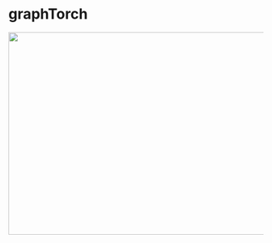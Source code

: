 # graphTorch

<img src="https://github.com/RagnaroWA/graphTorch/blob/assets/image/home-page.gif" width="800" height="400" />
